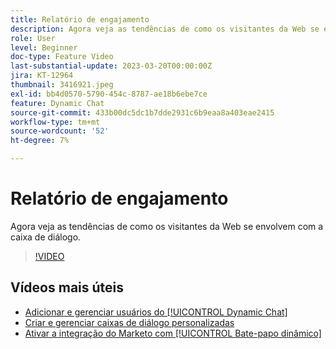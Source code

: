 ```yaml
---
title: Relatório de engajamento
description: Agora veja as tendências de como os visitantes da Web se envolvem com a caixa de diálogo.
role: User
level: Beginner
doc-type: Feature Video
last-substantial-update: 2023-03-20T00:00:00Z
jira: KT-12964
thumbnail: 3416921.jpeg
exl-id: bb4d0570-5790-454c-8787-ae18b6ebe7ce
feature: Dynamic Chat
source-git-commit: 433b00dc5dc1b7dde2931c6b9eaa8a403eae2415
workflow-type: tm+mt
source-wordcount: '52'
ht-degree: 7%

---
```


# Relatório de engajamento

Agora veja as tendências de como os visitantes da Web se envolvem com a caixa de diálogo.

>[!VIDEO](https://video.tv.adobe.com/v/3416921/?quality=12&learn=on)

## Vídeos mais úteis

* [Adicionar e gerenciar usuários do [!UICONTROL Dynamic Chat]](user-management.md)
* [Criar e gerenciar caixas de diálogo personalizadas](dialogue-management.md)
* [Ativar a integração do Marketo com [!UICONTROL Bate-papo dinâmico]](marketo-integration.md)
